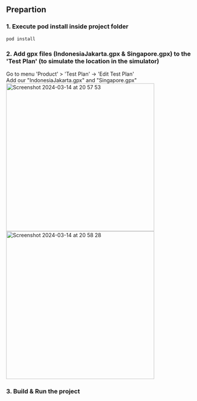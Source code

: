 ## Prepartion
### 1. Execute pod install inside project folder
```
pod install
```

### 2. Add gpx files (IndonesiaJakarta.gpx & Singapore.gpx) to the 'Test Plan' (to simulate the location in the simulator)
Go to menu 'Product' > 'Test Plan' -> 'Edit Test Plan'  </br>
Add our "IndonesiaJakarta.gpx" and "Singapore.gpx" </br>
<img width="400" alt="Screenshot 2024-03-14 at 20 57 53" src="https://github.com/yohansp/AssignmentHealthBooking/assets/93885/4746d88c-ece6-4018-b2be-1f6c3346b260">
<img width="400" alt="Screenshot 2024-03-14 at 20 58 28" src="https://github.com/yohansp/AssignmentHealthBooking/assets/93885/5fce69c6-d643-4a51-a77d-cc549434dd18">

### 3. Build & Run the project
